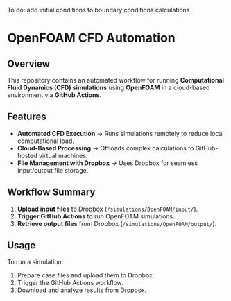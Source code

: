 To do: add initial conditions to boundary conditions calculations

# OpenFOAM CFD Automation

## Overview
This repository contains an automated workflow for running **Computational Fluid Dynamics (CFD) simulations** using **OpenFOAM** in a cloud-based environment via **GitHub Actions**.

## Features
- **Automated CFD Execution** → Runs simulations remotely to reduce local computational load.
- **Cloud-Based Processing** → Offloads complex calculations to GitHub-hosted virtual machines.
- **File Management with Dropbox** → Uses Dropbox for seamless input/output file storage.

## Workflow Summary
1. **Upload input files** to Dropbox (`/simulations/OpenFOAM/input/`).
2. **Trigger GitHub Actions** to run OpenFOAM simulations.
3. **Retrieve output files** from Dropbox (`/simulations/OpenFOAM/output/`).

## Usage
To run a simulation:
1. Prepare case files and upload them to Dropbox.
2. Trigger the GitHub Actions workflow.
3. Download and analyze results from Dropbox.



